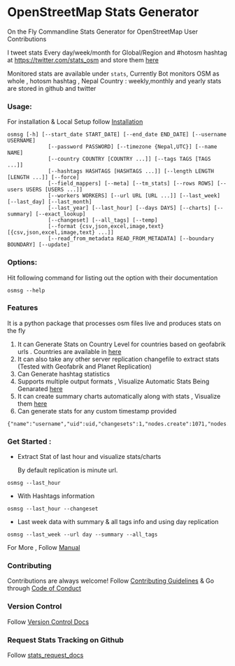 # OpenStreetMap Stats Generator

On the Fly Commandline Stats Generator for OpenStreetMap User Contributions

I tweet stats Every day/week/month for Global/Region and #hotosm hashtag at https://twitter.com/stats_osm and store them [here](/stats/)

Monitored stats are available under `stats`, Currently Bot monitors OSM as whole , hotosm hashtag , Nepal Country : weekly,monthly and yearly stats are stored in github and twitter

### Usage:
For installation & Local Setup follow [Installation](./docs/Installation.md)
```
osmsg [-h] [--start_date START_DATE] [--end_date END_DATE] [--username USERNAME]
             [--password PASSWORD] [--timezone {Nepal,UTC}] [--name NAME]
             [--country COUNTRY [COUNTRY ...]] [--tags TAGS [TAGS ...]]
             [--hashtags HASHTAGS [HASHTAGS ...]] [--length LENGTH [LENGTH ...]] [--force]
             [--field_mappers] [--meta] [--tm_stats] [--rows ROWS] [--users USERS [USERS ...]]
             [--workers WORKERS] [--url URL [URL ...]] [--last_week] [--last_day] [--last_month]
             [--last_year] [--last_hour] [--days DAYS] [--charts] [--summary] [--exact_lookup]
             [--changeset] [--all_tags] [--temp]
             [--format {csv,json,excel,image,text} [{csv,json,excel,image,text} ...]]
             [--read_from_metadata READ_FROM_METADATA] [--boundary BOUNDARY] [--update]
```

### Options:
Hit following command for listing out the option with their documentation
```
osmsg --help
```

### Features
It is a python package that processes osm files live and produces stats on the fly

1. It can Generate Stats on Country Level for countries based on geofabrik urls . Countries are available in [here](./data/countries.csv)
2. It can also take any other server replication changefile to extract stats (Tested with Geofabrik and Planet Replication)
3. Can Generate hashtag statistics
4. Supports multiple output formats , Visualize Automatic Stats Being Genarated [here](./stats/)
5. It can create summary charts automatically along with stats , Visualize them [here](./stats/Global/Daily/)
6. Can generate stats for any custom timestamp provided

```
{"name":"username","uid":uid,"changesets":1,"nodes.create":1071,"nodes.modify":2100,"nodes.delete":0,"ways.create":146,"ways.modify":69,"ways.delete":0,"relations.create":0,"relations.modify":1,"relations.delete":0,"building.create":138,"building.modify":11,"building.delete":0,"highway.create":5,"highway.modify":49,"highway.delete":0,"waterway.create":0,"waterway.modify":4,"waterway.delete":0,"amenity.create":0,"amenity.modify":3,"amenity.delete":0,"landuse.create":3,"landuse.modify":1,"landuse.delete":0,"natural.create":0,"natural.modify":3,"natural.delete":0,"total_map_changes":3387}
```

### Get Started :

- Extract Stat of last hour and visualize stats/charts
  
  By default replication is minute url.

```
osmsg --last_hour
```

- With Hashtags information

```
osmsg --last_hour --changeset
```

  
- Last week data with summary & all tags info and using day replication
```
osmsg --last_week --url day --summary --all_tags
```

For More , Follow [Manual](./docs/Manual.md)

### Contributing
Contributions are always welcome! Follow [Contributing Guidelines](./CONTRIBUTING.md) & Go through [Code of Conduct](./CODE_OF_CONDUCT.md)

### Version Control
Follow [Version Control Docs](./docs/Version_control.md)

### Request Stats Tracking on Github 
Follow [stats_request_docs](./docs/Request_Stats.md)

